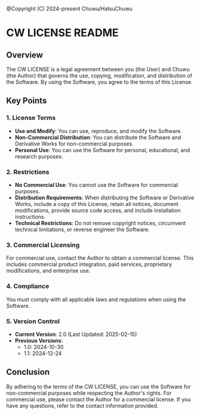 @Copyright (C) 2024-present Chuwu/HatsuChuwu

# CW LICENSE README

## Overview

The CW LICENSE is a legal agreement between you (the User) and Chuwu (the Author) that governs the use, copying, modification, and distribution of the Software. By using the Software, you agree to the terms of this License.

## Key Points

### 1. License Terms

- **Use and Modify**: You can use, reproduce, and modify the Software.
- **Non-Commercial Distribution**: You can distribute the Software and Derivative Works for non-commercial purposes.
- **Personal Use**: You can use the Software for personal, educational, and research purposes.

### 2. Restrictions

- **No Commercial Use**: You cannot use the Software for commercial purposes.
- **Distribution Requirements**: When distributing the Software or Derivative Works, include a copy of this License, retain all notices, document modifications, provide source code access, and include installation instructions.
- **Technical Restrictions**: Do not remove copyright notices, circumvent technical limitations, or reverse engineer the Software.

### 3. Commercial Licensing

For commercial use, contact the Author to obtain a commercial license. This includes commercial product integration, paid services, proprietary modifications, and enterprise use.

### 4. Compliance

You must comply with all applicable laws and regulations when using the Software.

### 5. Version Control

- **Current Version**: 2.0 (Last Updated: 2025-02-15)
- **Previous Versions**:
  - 1.0: 2024-10-30
  - 1.1: 2024-12-24

## Conclusion

By adhering to the terms of the CW LICENSE, you can use the Software for non-commercial purposes while respecting the Author's rights. For commercial use, please contact the Author for a commercial license. If you have any questions, refer to the contact information provided.

